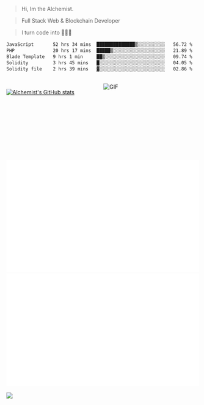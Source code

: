 > Hi, Im the Alchemist.

> Full Stack Web & Blockchain Developer

> I turn code into 💎💎💎

<!--START_SECTION:waka-->
```text
JavaScript       52 hrs 34 mins  ██████████████▒░░░░░░░░░░   56.72 % 
PHP              20 hrs 17 mins  █████▒░░░░░░░░░░░░░░░░░░░   21.89 % 
Blade Template   9 hrs 1 min     ██▒░░░░░░░░░░░░░░░░░░░░░░   09.74 % 
Solidity         3 hrs 45 mins   █░░░░░░░░░░░░░░░░░░░░░░░░   04.05 % 
Solidity file    2 hrs 39 mins   ▓░░░░░░░░░░░░░░░░░░░░░░░░   02.86 % 
```
<!--END_SECTION:waka-->


<br />

<img align="right" alt="GIF" src="https://user-images.githubusercontent.com/5355808/139111924-210cc6fa-9fb1-4dac-929d-6324a5836a92.gif" width="250" height="200" />

[![Alchemist's GitHub stats](https://github-readme-stats.vercel.app/api?username=DrMaxis&show_icons=true&theme=outrun&count_private=true)](#)

![](https://raw.githubusercontent.com/DrMaxis/github-stats-transparent/output/generated/overview.svg)
![](https://raw.githubusercontent.com/DrMaxis/github-stats-transparent/output/generated/languages.svg)

 
<a href="https://count.getloli.com/"><img src="https://count.getloli.com/get/@:maxis-the-alchemist?theme=rule34"></a>
<!-- https://count.getloli.com/get/@alchemist?theme=rule34 -->
<br>


